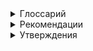 <details>
<summary>
Глоссарий
</summary>

---

#### Атомарные операции (atomic operations)

Операции A и B являются атомарными, если, с точки зрения потока,
выполняющего операцию A, операция B либо была целиком выполнена
другим потоком, либо не выполнена даже частично.

---

#### Составные действия (compound actions)

Последовательность операций, которые должны выполняться
атомарно, чтобы оставаться потокобезопасными.

---

#### Мониторный/внутренний замок (monitor/intrinsic lock)

Java предоставляет встроенный замковый механизм для усиления
атомарности — синхронизированный блок, состоящий из ссылки на
объект-замок (lock) и блока кода, который будет им защищен. 
Ключевое слово `synchronized` является условным обозначением и метода,
и замка. Статические синхронизированные методы используют объект
`Class`.

```java
synchronized (lock) {
    // Обратиться к защищаемому замком совместному состоянию либо его изменить
}
```

Каждый объект Java может неявно действовать как lock для целей
синхронизации, то есть являться внутренним замком (intrinsic lock)
или мониторным замком (monitor lock). Lock автоматически приобретается выполняющим потоком 
перед входом в синхронизированный блок и автоматически освобождается, когда управление выходит из
синхронизированного блока: либо обычным путем выполнения кода,
либо путем исключения из блока. Приобрести внутренний lock можно
только при входе в синхронизированный блок или в метод, защищенный
этим lock.

---

#### Мьютекс (mutex)

Внутренние замки в Java действуют как взаимоисключающие locks —
мьютексы (mutual exclusion locks). Это означает, что замком может владеть не более чем один поток. Когда поток А пытается приобрести lock,
которым владеет поток В, он должен ждать или блокировать продвижение
до тех пор, пока В его не освободит. Если В не освободит lock никогда,
то А будет ждать вечно. Поскольку только один поток за раз может выполнять блок кода, 
защищенный замком, синхронизированные блоки, защищенные тем же замком,
выполняются атомарно. Никакой поток, выполняющий синхронизированный блок, не может наблюдать другой поток в синхронизированном
блоке, защищенном тем же замком.

---

#### Повторно входимые внутренние замки (reentrant intrinsic lock)

Когда поток запрашивает `lock`, которым уже владеет другой поток, он
блокирует продвижение. Но так как внутренние `locks` являются повторно входимыми (reentrant),
если поток пытается приобрести `lock`,
которым он уже владеет, то запрос выполнится успешно. Повторная
входимость означает, что `locks` приобретаются в расчете на один поток,
а не в расчете на один вызов, путем ассоциирования потоков с `locks`.

---

#### Volatile-переменные

Язык Java также предоставляет альтернативную, более слабую форму
синхронизации — использование volatile-переменных, обновления
которых распространяются предсказуемо всеми потоками. Переменная
`volatile` для компилятора и рабочей среды является совместной, то есть
операции над ней не будут переупорядочены с другими операциями в памяти. Volatile-переменные
не кэшируются в регистрах или кэшах, где данные скрыты от других процессоров, 
поэтому их чтение всегда возвращает самый последний результат операций записи.
Обращение к volatile-переменной не может побудить выполняющий поток к блокированию, 
что делает ее легковесным механизмом синхронизации.

Использование volatile-переменных оправданно при следующих
условиях:

1) Записи в переменную не зависят от ее текущего значения, либо есть
гарантия, что значения переменной обновляются только одним потоком.
2) Переменная не участвует в инвариантах с другими переменными состояния.
3) При обращении к переменной заранее не требуется блокировка.

---

#### Безопасность из ниоткуда

Когда поток читает переменную без синхронизации, он может увидеть
устаревшее значение, но можно утверждать, что это значение было помещено туда каким-то потоком,
а не возникло случайно. Эта гарантия безопасности называется _безопасностью из ниоткуда_.

Она применима ко всем переменным с одним исключением: 64-разрядные числовые переменные 
(с типом double и long), которые не объявлены `volatile`. Модель памяти Java требует,
чтобы операции доставки из памяти и сохранения в память были атомарными, но переменным типов
`double` и `long` разрешено воспринимать 64-разрядное чтение и запись как две отдельные 32-разрядные
операции. Если чтения и записи происходят в разных потоках, то при чтении переменной `long`
можно получить назад верхние 32 бита одного значения и нижние 32 бита другого. Таким образом,
использовать в многопоточных программах совместные `mutable` переменные с типом
`double` и `long` небезопасно, если они не объявлены `volatile` или не защищены замком.

---

####  Публикация (publishing) объекта
Это означает его доступность за пределами текущей области действия. Например, ссылка на объект
может позволить другому коду вернуть его из неприватного метода или передать его методу
в другом классе. Публикация переменных внутреннего состояния препятствует инкапсуляции и
соблюдению инвариантов, а публикация объектов до момента их полного конструирования ставит
под угрозу потокобезопасность.

Самая простая форма публикации — это ссылка в публичном статическом поле. 
Метод `initialize` создает и публикует экземпляр нового хеш-множества, сохраняя ссылку
на него в `secrets`.

```java
public static Set<Secret> secrets;

public void initializeO {
    secrets = new HashSet<>();
}
```

Публикация одного объекта может косвенно публиковать другие. Если вы добавите Secret
в опубликованное множество `secrets`, то дополнение также опубликуется, 
потому что любой код может выполнить итеративный обход множества и получить ссылку
на новый Secret.


Еще одним механизмом публикации объекта или его внутреннего состояния является публикация
экземпляра внутреннего класса. Когда класс `ThisEscape` публикует слушателя `EventListener`,
он неявно публикует и окаймляющий его экземпляр `ThisEscape`, потому что экземпляры
внутреннего класса содержат скрытую ссылку на него.

```java
@NotThreadSafe
public class ThisEscape {
    
    public ThisEscape(EventSource source) {
        source.registerListener(
            new EventListener() {
                public void onEvent(Event e) {
                    doSomething(e);
                }
            });
    }
}
```

```java
@ThreadSafe
public class SafeListener {

    private final EventListener listener;

    private SafeListener() {
        listener = new EventListener() {
            public void onEvent(Event e) {
                doSomething(e);
            }
        };
    }

    public static SafeListener newInstance(Eventsource source) {
        SafeListener safe = new SafeListener();
        source.registerListener(safe.listener);
        return safe;
    }
}
```

---

#### Ускользнувший (escaped) объект

Объект, который не вовремя публикуется.

---

</details>



<details>
<summary>
Рекомендации
</summary>

---

Для сохранения непротиворечивости состояний обновляйте состояния родственных
переменных в единой атомарной операции.

```java
@NotThreadSafe
public class NumberTracker {
    
    private int previousNumber;
    private int currentNumber;
    
    public void updateNumber(int number) {
        previousNumber = currentNumber;
        currentNumber = number;
    }
}
```

```java
@ThreadSafe
public class NumberTracker {
    
    private int previousNumber;
    private int currentNumber;
    
    public synchronized void updateNumber(int number) {
        previousNumber = currentNumber;
        currentNumber = number;
    }
}
```

---

Избегайте удержания блокировки во время длительных вычислений или
операций, таких как сетевой или консольный ввод-вывод.

[Пример](concurrency-examples-5-servlet-attempts-to-cache-its-last-result)

---

Чтобы обеспечить видимость актуальных значений совместных переменных, 
синхронизируйте читающие и пишущие потоки на общем замке.

---

Не позволяйте ссылке `this` ускользнуть во время конструирования.

Распространенной ошибкой, позволяющей ссылке `this` ускользнуть,
является запуск потока из конструктора. Когда объект создает поток из
своего конструктора, он почти всегда делится своей ссылкой `this` с новым
потоком, явно или неявно. Тогда новый поток видит владеющий объект
до своего окончательного конструирования. Нет ничего плохого в создании потока в конструкторе, но лучше
не запускать поток сразу. Вместо этого добавьте метод start или initialize, запускающий собственный поток.
Это позволит делиться объектом, построение которого гарантированно завершено.

```java
@NotThreadSafe
public class ThreadExecutorService {
    
    private ExecutorService executor;

    public ThreadExecutorService() {
        this.executor = Executors.newSingleThreadExecutor();
        executor.execute(this::doSomething);
    }
    
    private void doSomething() {
        // code
    }
}
```

```java
@ThreadSafe
public class ThreadExecutorService {
    
    private ExecutorService executor;

    public ThreadExecutorService() {
        this.executor = Executors.newSingleThreadExecutor();
    }

    public void start() {
        executor.execute(this::doSomething);
    }

    private void doSomething() {
        // code
    }
}
```

---

Способы обеспечения потокобезопасности классов без необходимости синхронизации включают:

1) [Ограничением стеком](concurrency-examples-9.1-stack-confinement).
2) [ThreadLocal](concurrency-examples-9.2-thread-local).
3) [Immutable объекты](concurrency-examples-9.3-immutable-class).

---

</details>



<details>
<summary>
Утверждения
</summary>

---

Потокобезопасные классы инкапсулируют любую необходимую синхронизацию сами и не нуждаются в помощи клиента.
Ни один набор операций, выполняемых последовательно либо конкурентно на экземплярах потокобезопасного класса,
не может побудить экземпляр находиться в недопустимом состоянии.

---

Все обращения к mutable переменной должны выполняться с удержанием одного и того же `lock`. 
Только тогда переменная будет надежно защищена этим `lock` от одновременного доступа нескольких потоков.

Распространенная ошибка — считать, что синхронизация должна использоваться только во время записи
в совместные переменные.

[Пример](concurrency-examples-8-mutable-integer)

---

Каждая совместная mutable переменная должна быть защищена
только одним замком.

---

Когда каждый доступ к переменной осуществляется с удержанием `lock`, только один поток за раз может к ней
обратиться. Когда класс имеет инварианты, включающие более одной переменной состояния, каждая переменная,
участвующая в инварианте, должна быть защищена тем же `lock`. Это позволит обращаться к переменным или
обновлять их в единой атомарной операции, соблюдая инвариант.

[Пример](concurrency-examples-5-servlet-attempts-to-cache-its-last-result)

---

Когда поток А выполняет синхронизированный блок, а затем поток B входит в синхронизированный блок,
защищенный тем же `lock`, значения переменных, которые были видны потоку А до освобождения `lock`, 
будут видны потоку B по приобретении `lock`. Без синхронизации видимость не гарантирована.

[Пример](concurrency-examples-8-mutable-integer)

---

Без синхронизации компилятор, процессор и рабочая среда могут запутать порядок выполнения операций.
Не стоит ожидать естественного порядка действий памяти в недостаточно синхронизированных
многопоточных программах.

[Пример](concurrency-examples-7-sharing-variables-without-sync)

---

Эффекты видимости volatile-переменной выходят за пределы ее значения. Когда поток А пишет значение
в volatile-переменную и затем поток В ее читает, значения всех переменных, которые были видны до этой
записи, становятся видимыми потоку В. Запись в volatile-переменную
похожа на выход из синхронизированного блока, а ее чтение — на вход
в него.

В любом случае на экран будет выводиться текст "Значение переменной number: 5". 
Однако, если убрать ключевое слово volatile или поменять порядок операций присваивания, 
то возможен вывод "Значение переменной number: 0", что является следствием нарушения потокобезопасности.

```java
@ThreadSafe
public class VolatileVisibility {

    private volatile boolean flag;
    private int number;

    public void writer() {
        number = 5;
        flag = true;
    }

    public void reader() {
        while (!flag) {
            Thread.yield();
        }

        System.out.println("Значение переменной number: " + number);
    }

    public static void main(String[] args) {
        VolatileVisibility object = new VolatileVisibility();

        Thread a = new Thread(object::writer);
        Thread b = new Thread(object::reader);

        a.start();
        b.start();
    }
}
```

---

Блокировка может гарантировать как видимость, так и атомарность,
а volatile-переменные гарантируют только видимость.

---

Immutable объекты всегда являются потокобезопасными.

[Пример1](concurrency-examples-5-servlet-attempts-to-cache-its-last-result)

[Пример2](concurrency-examples-9.3-immutable-class)

---

Объект является immutable, если:

1) Его состояние невозможно изменить после конструирования.
2) Все поля являются final.
3) Он надлежаще сконструирован (ссылка this не ускользает).

---

</details>